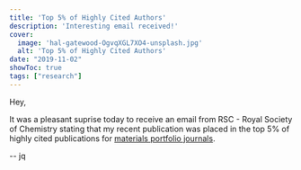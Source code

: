```yaml
---
title: 'Top 5% of Highly Cited Authors'
description: 'Interesting email received!'
cover:
  image: 'hal-gatewood-OgvqXGL7XO4-unsplash.jpg'
  alt: 'Top 5% of Highly Cited Authors'
date: "2019-11-02"
showToc: true
tags: ["research"]
---
```


Hey, 

It was a pleasant suprise today to receive an email from RSC - Royal Society of Chemistry stating that my recent publication was placed in the top 5% of highly cited publications for [materials portfolio journals](http://link.rsc.org/rsps/m/1qAkzKmJ2bbROkBM3uYdq0GEdt7rRV9_STrONAFY4g8).

-- jq
